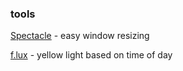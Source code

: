 ### tools 

[Spectacle](https://www.spectacleapp.com) - easy window resizing 

[f.lux](https://justgetflux.com) - yellow light based on time of day
